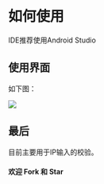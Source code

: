 # 如何使用 

IDE推荐使用Android Studio

## 使用界面

如下图：

![](https://github.com/rubinliudongpo/DigitalEditTextDemo/blob/master/images/ip_dialog.png)

## 最后  
目前主要用于IP输入的校验。

#### 欢迎 Fork 和 Star
